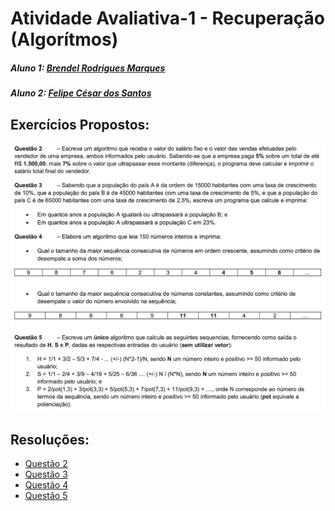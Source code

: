 # Atividade Avaliativa-1 - Recuperação (Algorítmos)

##### Aluno 1: [Brendel Rodrigues Marques](https://github.com/BrendelMarques)
##### Aluno 2: [Felipe César dos Santos](https://github.com/flpcsr)

## Exercícios Propostos:

![](https://github.com/BrendelMarques/Atividade-Avaliativa-1---Recuperacao-Algoritmos-/blob/main/Atividade%20avaliativa%201.png)


## Resoluções:

* [Questão 2](https://github.com/BrendelMarques/Atividade-Avaliativa-1---Recuperacao-Algoritmos-/blob/main/QUEST%C3%83O%202.py)
* [Questão 3](https://github.com/BrendelMarques/Atividade-Avaliativa-1---Recuperacao-Algoritmos-/blob/main/QUEST%C3%83O%203.py)
* [Questão 4](https://github.com/BrendelMarques/Atividade-Avaliativa-1---Recuperacao-Algoritmos-/blob/main/QUEST%C3%83O%204.py)
* [Questão 5](https://github.com/BrendelMarques/Atividade-Avaliativa-1---Recuperacao-Algoritmos-/blob/main/QUEST%C3%83O%205.py)
